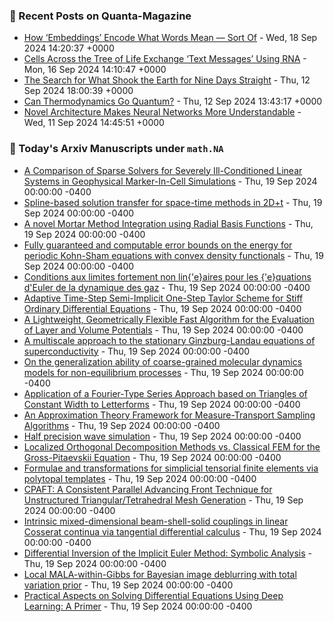 ### 📝 Recent Posts on Quanta-Magazine
<!-- quanta starts -->
* <a href="https://www.quantamagazine.org/how-embeddings-encode-what-words-mean-sort-of-20240918/">How ‘Embeddings’ Encode What Words Mean — Sort Of</a> - Wed, 18 Sep 2024 14:20:37 +0000
* <a href="https://www.quantamagazine.org/cells-across-the-tree-of-life-exchange-text-messages-using-rna-20240916/">Cells Across the Tree of Life Exchange ‘Text Messages’ Using RNA</a> - Mon, 16 Sep 2024 14:10:47 +0000
* <a href="https://www.quantamagazine.org/how-did-a-landslide-shake-the-earth-for-nine-days-20240912/">The Search for What Shook the Earth for Nine Days Straight</a> - Thu, 12 Sep 2024 18:00:39 +0000
* <a href="https://www.quantamagazine.org/can-thermodynamics-go-quantum-20240912/">Can Thermodynamics Go Quantum?</a> - Thu, 12 Sep 2024 13:43:17 +0000
* <a href="https://www.quantamagazine.org/novel-architecture-makes-neural-networks-more-understandable-20240911/">Novel Architecture Makes Neural Networks More Understandable</a> - Wed, 11 Sep 2024 14:45:51 +0000
<!-- quanta ends -->

### 📝 Today's Arxiv Manuscripts under ``math.NA``
<!-- arxiv-math-na starts -->
* <a href="https://arxiv.org/abs/2409.11515">A Comparison of Sparse Solvers for Severely Ill-Conditioned Linear Systems in Geophysical Marker-In-Cell Simulations</a> - Thu, 19 Sep 2024 00:00:00 -0400
* <a href="https://arxiv.org/abs/2409.11639">Spline-based solution transfer for space-time methods in 2D+t</a> - Thu, 19 Sep 2024 00:00:00 -0400
* <a href="https://arxiv.org/abs/2409.11735">A novel Mortar Method Integration using Radial Basis Functions</a> - Thu, 19 Sep 2024 00:00:00 -0400
* <a href="https://arxiv.org/abs/2409.11769">Fully guaranteed and computable error bounds on the energy for periodic Kohn-Sham equations with convex density functionals</a> - Thu, 19 Sep 2024 00:00:00 -0400
* <a href="https://arxiv.org/abs/2409.11774">Conditions aux limites fortement non lin{'e}aires pour les {'e}quations d'Euler de la dynamique des gaz</a> - Thu, 19 Sep 2024 00:00:00 -0400
* <a href="https://arxiv.org/abs/2409.11990">Adaptive Time-Step Semi-Implicit One-Step Taylor Scheme for Stiff Ordinary Differential Equations</a> - Thu, 19 Sep 2024 00:00:00 -0400
* <a href="https://arxiv.org/abs/2409.11998">A Lightweight, Geometrically Flexible Fast Algorithm for the Evaluation of Layer and Volume Potentials</a> - Thu, 19 Sep 2024 00:00:00 -0400
* <a href="https://arxiv.org/abs/2409.12023">A multiscale approach to the stationary Ginzburg-Landau equations of superconductivity</a> - Thu, 19 Sep 2024 00:00:00 -0400
* <a href="https://arxiv.org/abs/2409.11519">On the generalization ability of coarse-grained molecular dynamics models for non-equilibrium processes</a> - Thu, 19 Sep 2024 00:00:00 -0400
* <a href="https://arxiv.org/abs/2409.11958">Application of a Fourier-Type Series Approach based on Triangles of Constant Width to Letterforms</a> - Thu, 19 Sep 2024 00:00:00 -0400
* <a href="https://arxiv.org/abs/2302.13965">An Approximation Theory Framework for Measure-Transport Sampling Algorithms</a> - Thu, 19 Sep 2024 00:00:00 -0400
* <a href="https://arxiv.org/abs/2310.00236">Half precision wave simulation</a> - Thu, 19 Sep 2024 00:00:00 -0400
* <a href="https://arxiv.org/abs/2403.11268">Localized Orthogonal Decomposition Methods vs. Classical FEM for the Gross-Pitaevskii Equation</a> - Thu, 19 Sep 2024 00:00:00 -0400
* <a href="https://arxiv.org/abs/2405.10402">Formulae and transformations for simplicial tensorial finite elements via polytopal templates</a> - Thu, 19 Sep 2024 00:00:00 -0400
* <a href="https://arxiv.org/abs/2405.20618">CPAFT: A Consistent Parallel Advancing Front Technique for Unstructured Triangular/Tetrahedral Mesh Generation</a> - Thu, 19 Sep 2024 00:00:00 -0400
* <a href="https://arxiv.org/abs/2407.12515">Intrinsic mixed-dimensional beam-shell-solid couplings in linear Cosserat continua via tangential differential calculus</a> - Thu, 19 Sep 2024 00:00:00 -0400
* <a href="https://arxiv.org/abs/2409.05445">Differential Inversion of the Implicit Euler Method: Symbolic Analysis</a> - Thu, 19 Sep 2024 00:00:00 -0400
* <a href="https://arxiv.org/abs/2409.09810">Local MALA-within-Gibbs for Bayesian image deblurring with total variation prior</a> - Thu, 19 Sep 2024 00:00:00 -0400
* <a href="https://arxiv.org/abs/2408.11266">Practical Aspects on Solving Differential Equations Using Deep Learning: A Primer</a> - Thu, 19 Sep 2024 00:00:00 -0400
<!-- arxiv-math-na ends -->

